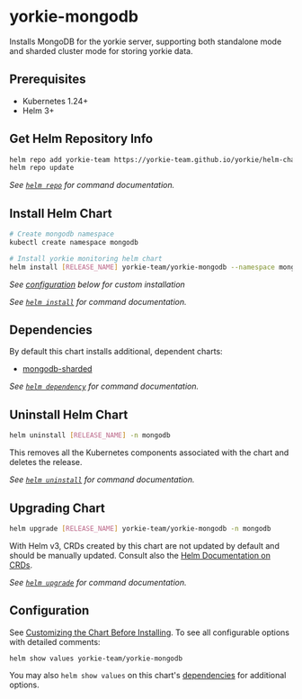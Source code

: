 # yorkie-mongodb

Installs MongoDB for the yorkie server, supporting both standalone mode and sharded cluster mode for storing yorkie data.

## Prerequisites

- Kubernetes 1.24+
- Helm 3+

## Get Helm Repository Info

```bash
helm repo add yorkie-team https://yorkie-team.github.io/yorkie/helm-charts
helm repo update
```

_See [`helm repo`](https://helm.sh/docs/helm/helm_repo/) for command documentation._

## Install Helm Chart

```bash
# Create mongodb namespace
kubectl create namespace mongodb

# Install yorkie monitoring helm chart
helm install [RELEASE_NAME] yorkie-team/yorkie-mongodb --namespace mongodb --set=sharded.enabled=true
```

_See [configuration](#configuration) below for custom installation_

_See [`helm install`](https://helm.sh/docs/helm/helm_install/) for command documentation._

## Dependencies

By default this chart installs additional, dependent charts:

- [mongodb-sharded](https://github.com/bitnami/charts/tree/main/bitnami/mongodb-sharded)

_See [`helm dependency`](https://helm.sh/docs/helm/helm_dependency/) for command documentation._

## Uninstall Helm Chart

```bash
helm uninstall [RELEASE_NAME] -n mongodb
```

This removes all the Kubernetes components associated with the chart and deletes the release.

_See [`helm uninstall`](https://helm.sh/docs/helm/helm_uninstall/) for command documentation._

## Upgrading Chart

```bash
helm upgrade [RELEASE_NAME] yorkie-team/yorkie-mongodb -n mongodb
```

With Helm v3, CRDs created by this chart are not updated by default and should be manually updated.
Consult also the [Helm Documentation on CRDs](https://helm.sh/docs/chart_best_practices/custom_resource_definitions).

_See [`helm upgrade`](https://helm.sh/docs/helm/helm_upgrade/) for command documentation._

## Configuration

See [Customizing the Chart Before Installing](https://helm.sh/docs/intro/using_helm/#customizing-the-chart-before-installing). To see all configurable options with detailed comments:

```console
helm show values yorkie-team/yorkie-mongodb
```

You may also `helm show values` on this chart's [dependencies](#dependencies) for additional options.
